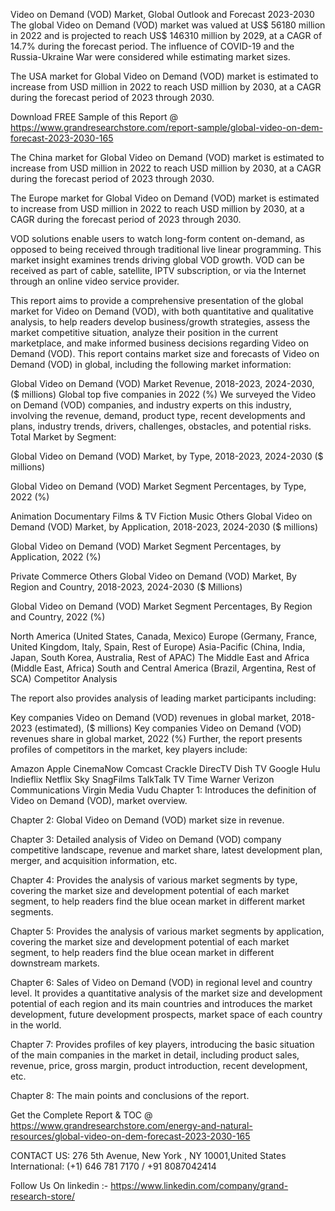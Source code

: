 Video on Demand (VOD) Market, Global Outlook and Forecast 2023-2030
The global Video on Demand (VOD) market was valued at US$ 56180 million in 2022 and is projected to reach US$ 146310 million by 2029, at a CAGR of 14.7% during the forecast period. The influence of COVID-19 and the Russia-Ukraine War were considered while estimating market sizes.

The USA market for Global Video on Demand (VOD)  market is estimated to increase from USD million in 2022 to reach USD million by 2030, at a CAGR during the forecast period of 2023 through 2030.

Download FREE Sample of this Report @ https://www.grandresearchstore.com/report-sample/global-video-on-dem-forecast-2023-2030-165

The China market for Global Video on Demand (VOD) market is estimated to increase from USD million in 2022 to reach USD million by 2030, at a CAGR during the forecast period of 2023 through 2030.

The Europe market for Global Video on Demand (VOD) market is estimated to increase from USD million in 2022 to reach USD million by 2030, at a CAGR during the forecast period of 2023 through 2030.

VOD solutions enable users to watch long-form content on-demand, as opposed to being received through traditional live linear programming. This market insight examines trends driving global VOD growth. VOD can be received as part of cable, satellite, IPTV subscription, or via the Internet through an online video service provider.

This report aims to provide a comprehensive presentation of the global market for Video on Demand (VOD), with both quantitative and qualitative analysis, to help readers develop business/growth strategies, assess the market competitive situation, analyze their position in the current marketplace, and make informed business decisions regarding Video on Demand (VOD). This report contains market size and forecasts of Video on Demand (VOD) in global, including the following market information:

Global Video on Demand (VOD) Market Revenue, 2018-2023, 2024-2030, ($ millions)
Global top five companies in 2022 (%)
We surveyed the Video on Demand (VOD) companies, and industry experts on this industry, involving the revenue, demand, product type, recent developments and plans, industry trends, drivers, challenges, obstacles, and potential risks. Total Market by Segment:

Global Video on Demand (VOD) Market, by Type, 2018-2023, 2024-2030 ($ millions)

Global Video on Demand (VOD) Market Segment Percentages, by Type, 2022 (%)

Animation
Documentary
Films & TV Fiction
Music
Others
Global Video on Demand (VOD) Market, by Application, 2018-2023, 2024-2030 ($ millions)

Global Video on Demand (VOD) Market Segment Percentages, by Application, 2022 (%)

Private
Commerce
Others
Global Video on Demand (VOD) Market, By Region and Country, 2018-2023, 2024-2030 ($ Millions)

Global Video on Demand (VOD) Market Segment Percentages, By Region and Country, 2022 (%)

North America (United States, Canada, Mexico)
Europe (Germany, France, United Kingdom, Italy, Spain, Rest of Europe)
Asia-Pacific (China, India, Japan, South Korea, Australia, Rest of APAC)
The Middle East and Africa (Middle East, Africa)
South and Central America (Brazil, Argentina, Rest of SCA)
Competitor Analysis

The report also provides analysis of leading market participants including:

Key companies Video on Demand (VOD) revenues in global market, 2018-2023 (estimated), ($ millions)
Key companies Video on Demand (VOD) revenues share in global market, 2022 (%)
Further, the report presents profiles of competitors in the market, key players include:

Amazon
Apple
CinemaNow
Comcast
Crackle
DirecTV
Dish TV
Google
Hulu
Indieflix
Netflix
Sky
SnagFilms
TalkTalk TV
Time Warner
Verizon Communications
Virgin Media
Vudu
Chapter 1: Introduces the definition of Video on Demand (VOD), market overview.

Chapter 2: Global Video on Demand (VOD) market size in revenue.

Chapter 3: Detailed analysis of Video on Demand (VOD) company competitive landscape, revenue and market share, latest development plan, merger, and acquisition information, etc.

Chapter 4: Provides the analysis of various market segments by type, covering the market size and development potential of each market segment, to help readers find the blue ocean market in different market segments.

Chapter 5: Provides the analysis of various market segments by application, covering the market size and development potential of each market segment, to help readers find the blue ocean market in different downstream markets.

Chapter 6: Sales of Video on Demand (VOD) in regional level and country level. It provides a quantitative analysis of the market size and development potential of each region and its main countries and introduces the market development, future development prospects, market space of each country in the world.

Chapter 7: Provides profiles of key players, introducing the basic situation of the main companies in the market in detail, including product sales, revenue, price, gross margin, product introduction, recent development, etc.

Chapter 8: The main points and conclusions of the report.

Get the Complete Report & TOC @ https://www.grandresearchstore.com/energy-and-natural-resources/global-video-on-dem-forecast-2023-2030-165

CONTACT US:
276 5th Avenue, New York , NY 10001,United States
International: (+1) 646 781 7170 / +91 8087042414

Follow Us On linkedin :- https://www.linkedin.com/company/grand-research-store/
